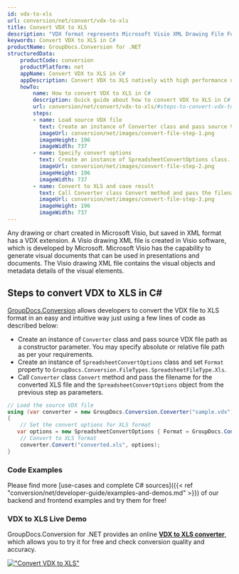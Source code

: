 ```yaml
---
id: vdx-to-xls
url: conversion/net/convert/vdx-to-xls
title: Convert VDX to XLS
description: "VDX format represents Microsoft Visio XML Drawing File Format with .vdx extension. Learn how to convert VDX to XLS file programmatically in C# language using GroupDocs.Conversion for .NET library."
keywords: Convert VDX to XLS in C#
productName: GroupDocs.Conversion for .NET
structuredData:
    productCode: conversion
    productPlatform: net
    appName: Convert VDX to XLS in C#
    appDescription: Convert VDX to XLS natively with high performance using C# language and server side GroupDocs.Conversion for .NET APIs, without the use of any software like Microsoft or Open Office.
    howTo:
        name: How to convert VDX to XLS in C# 
        description: Quick guide about how to convert VDX to XLS in C# with high performance and accuracy.
        url: conversion/net/convert/vdx-to-xls/#steps-to-convert-vdx-to-xls-in-c
        steps:
        - name: Load source VDX file 
          text: Create an instance of Converter class and pass source VDX file path as a constructor parameter. You may specify absolute or relative file path as per your requirements. 
          imageUrl: conversion/net/images/convert-file-step-1.png
          imageHeight: 196
          imageWidth: 737
        - name: Specify convert options 
          text: Create an instance of SpreadsheetConvertOptions class.
          imageUrl: conversion/net/images/convert-file-step-2.png
          imageHeight: 196
          imageWidth: 737
        - name: Convert to XLS and save result 
          text: Call Converter class Convert method and pass the filename for the converted HTML file and the SpreadsheetConvertOptions object from the previous step as parameters.
          imageUrl: conversion/net/images/convert-file-step-3.png
          imageHeight: 196
          imageWidth: 737
---
```


Any drawing or chart created in Microsoft Visio, but saved in XML format has a VDX extension. A Visio drawing XML file is created in Visio software, which is developed by Microsoft. Microsoft Visio has the capability to generate visual documents that can be used in presentations and documents. The Visio drawing XML file contains the visual objects and metadata details of the visual elements.

## Steps to convert VDX to XLS in C#

[GroupDocs.Conversion](https://products.groupdocs.com/conversion/net) allows developers to convert the VDX file to XLS format in an easy and intuitive way just using a few lines of code as described below:

* Create an instance of `Converter` class and pass source VDX file path as a constructor parameter. You may specify absolute or relative file path as per your requirements. 
* Create an instance of `SpreadsheetConvertOptions` class and set `Format` property to `GroupDocs.Conversion.FileTypes.SpreadsheetFileType.Xls`.
* Call `Converter` class `Convert` method and pass the filename for the converted XLS file and the `SpreadsheetConvertOptions` object from the previous step as parameters.

```csharp
// Load the source VDX file
using (var converter = new GroupDocs.Conversion.Converter("sample.vdx"))
{
    // Set the convert options for XLS format
   var options = new SpreadsheetConvertOptions { Format = GroupDocs.Conversion.FileTypes.SpreadsheetFileType.Xls };
    // Convert to XLS format
    converter.Convert("converted.xls", options);
}
```

### Code Examples

Please find more [use-cases and complete C# sources]({{< ref "conversion/net/developer-guide/examples-and-demos.md" >}}) of our backend and frontend examples and try them for free!

### VDX to XLS Live Demo

GroupDocs.Conversion for .NET provides an online [**VDX to XLS converter**](https://products.groupdocs.app/conversion/vdx-to-xls), which allows you to try it for free and check conversion quality and accuracy.

[!["Convert VDX to XLS"](conversion/net/images/convert-to-xls/convert-vdx-to-xls.png)](https://products.groupdocs.app/conversion/vdx-to-xls)